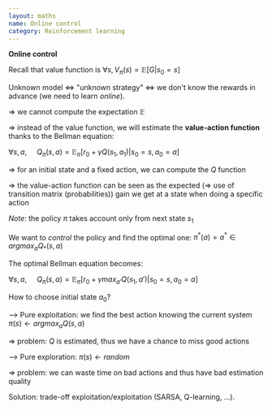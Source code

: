 ```yaml
---
layout: maths
name: Online control
category: Reinforcement learning
---
```


**Online control**

Recall that value function is
$\forall s, V_\pi(s) = \mathbb{E}[G | s_0 = s]$

Unknown model \<=\> \"unknown strategy\" \<=\> we don't know the rewards
in advance (we need to learn *online*).

=\> we cannot compute the expectation $\mathbb{E}$

=\> instead of the value function, we will estimate the **value-action
function** thanks to the Bellman equation:

$\forall s, a,~~~~~Q_\pi(s,a) = \mathbb{E}_\pi[r_0 + \gamma Q(s_1, a_1) | s_0 = s, a_0 = a]$

=\> for an initial state and a fixed action, we can compute the $Q$
function

=\> the value-action function can be seen as the expected (=\> use of
transition matrix (probabilities)) gain we get at a state when doing a
specific action

*Note*: the policy $\pi$ takes account only from next state $s_1$

We want to *control* the policy and find the optimal one:
$\pi^*(a) = a^* \in argmax_a Q_*(s,a)$

The optimal Bellman equation becomes:

$\forall s, a,~~~~~Q_\pi(s,a) = \mathbb{E}_\pi[r_0 + \gamma max_{a'} Q(s_1, a') | s_0 = s, a_0 = a]$

How to choose initial state $a_0$?

--\> Pure exploitation: we find the best action knowing the current
system $\pi(s) \leftarrow argmax_a Q(s,a)$

=\> problem: $Q$ is estimated, thus we have a chance to miss good
actions

--\> Pure exploration: $\pi(s) \leftarrow random$

=\> problem: we can waste time on bad actions and thus have bad
estimation quality

Solution: trade-off exploitation/exploitation (SARSA, Q-learning, \...).
